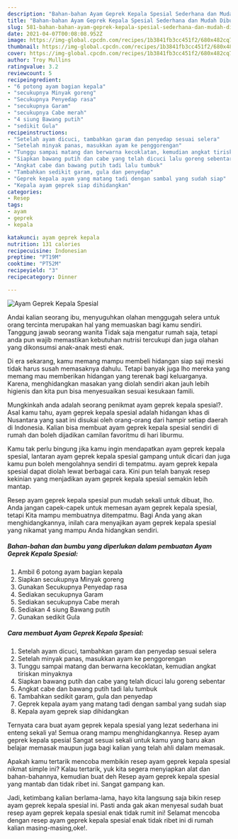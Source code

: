 ```yaml
---
description: "Bahan-bahan Ayam Geprek Kepala Spesial Sederhana dan Mudah Dibuat"
title: "Bahan-bahan Ayam Geprek Kepala Spesial Sederhana dan Mudah Dibuat"
slug: 581-bahan-bahan-ayam-geprek-kepala-spesial-sederhana-dan-mudah-dibuat
date: 2021-04-07T00:08:08.952Z
image: https://img-global.cpcdn.com/recipes/1b3841fb3cc451f2/680x482cq70/ayam-geprek-kepala-spesial-foto-resep-utama.jpg
thumbnail: https://img-global.cpcdn.com/recipes/1b3841fb3cc451f2/680x482cq70/ayam-geprek-kepala-spesial-foto-resep-utama.jpg
cover: https://img-global.cpcdn.com/recipes/1b3841fb3cc451f2/680x482cq70/ayam-geprek-kepala-spesial-foto-resep-utama.jpg
author: Troy Mullins
ratingvalue: 3.2
reviewcount: 5
recipeingredient:
- "6 potong ayam bagian kepala"
- "secukupnya Minyak goreng"
- "Secukupnya Penyedap rasa"
- "secukupnya Garam"
- "secukupnya Cabe merah"
- "4 siung Bawang putih"
- "sedikit Gula"
recipeinstructions:
- "Setelah ayam dicuci, tambahkan garam dan penyedap sesuai selera"
- "Setelah minyak panas, masukkan ayam ke penggorengan"
- "Tunggu sampai matang dan berwarna kecoklatan, kemudian angkat tiriskan minyaknya"
- "Siapkan bawang putih dan cabe yang telah dicuci lalu goreng sebentar"
- "Angkat cabe dan bawang putih tadi lalu tumbuk"
- "Tambahkan sedikit garam, gula dan penyedap"
- "Geprek kepala ayam yang matang tadi dengan sambal yang sudah siap"
- "Kepala ayam geprek siap dihidangkan"
categories:
- Resep
tags:
- ayam
- geprek
- kepala

katakunci: ayam geprek kepala 
nutrition: 131 calories
recipecuisine: Indonesian
preptime: "PT19M"
cooktime: "PT52M"
recipeyield: "3"
recipecategory: Dinner

---
```



![Ayam Geprek Kepala Spesial](https://img-global.cpcdn.com/recipes/1b3841fb3cc451f2/680x482cq70/ayam-geprek-kepala-spesial-foto-resep-utama.jpg)

Andai kalian seorang ibu, menyuguhkan olahan menggugah selera untuk orang tercinta merupakan hal yang memuaskan bagi kamu sendiri. Tanggung jawab seorang  wanita Tidak saja mengatur rumah saja, tetapi anda pun wajib memastikan kebutuhan nutrisi tercukupi dan juga olahan yang dikonsumsi anak-anak mesti enak.

Di era  sekarang, kamu memang mampu membeli hidangan siap saji meski tidak harus susah memasaknya dahulu. Tetapi banyak juga lho mereka yang memang mau memberikan hidangan yang terenak bagi keluarganya. Karena, menghidangkan masakan yang diolah sendiri akan jauh lebih higienis dan kita pun bisa menyesuaikan sesuai kesukaan famili. 



Mungkinkah anda adalah seorang penikmat ayam geprek kepala spesial?. Asal kamu tahu, ayam geprek kepala spesial adalah hidangan khas di Nusantara yang saat ini disukai oleh orang-orang dari hampir setiap daerah di Indonesia. Kalian bisa membuat ayam geprek kepala spesial sendiri di rumah dan boleh dijadikan camilan favoritmu di hari liburmu.

Kamu tak perlu bingung jika kamu ingin mendapatkan ayam geprek kepala spesial, lantaran ayam geprek kepala spesial gampang untuk dicari dan juga kamu pun boleh mengolahnya sendiri di tempatmu. ayam geprek kepala spesial dapat diolah lewat berbagai cara. Kini pun telah banyak resep kekinian yang menjadikan ayam geprek kepala spesial semakin lebih mantap.

Resep ayam geprek kepala spesial pun mudah sekali untuk dibuat, lho. Anda jangan capek-capek untuk memesan ayam geprek kepala spesial, tetapi Kita mampu membuatnya ditempatmu. Bagi Anda yang akan menghidangkannya, inilah cara menyajikan ayam geprek kepala spesial yang nikamat yang mampu Anda hidangkan sendiri.

<!--inarticleads1-->

##### Bahan-bahan dan bumbu yang diperlukan dalam pembuatan Ayam Geprek Kepala Spesial:

1. Ambil 6 potong ayam bagian kepala
1. Siapkan secukupnya Minyak goreng
1. Gunakan Secukupnya Penyedap rasa
1. Sediakan secukupnya Garam
1. Sediakan secukupnya Cabe merah
1. Sediakan 4 siung Bawang putih
1. Gunakan sedikit Gula




<!--inarticleads2-->

##### Cara membuat Ayam Geprek Kepala Spesial:

1. Setelah ayam dicuci, tambahkan garam dan penyedap sesuai selera
1. Setelah minyak panas, masukkan ayam ke penggorengan
1. Tunggu sampai matang dan berwarna kecoklatan, kemudian angkat tiriskan minyaknya
1. Siapkan bawang putih dan cabe yang telah dicuci lalu goreng sebentar
1. Angkat cabe dan bawang putih tadi lalu tumbuk
1. Tambahkan sedikit garam, gula dan penyedap
1. Geprek kepala ayam yang matang tadi dengan sambal yang sudah siap
1. Kepala ayam geprek siap dihidangkan




Ternyata cara buat ayam geprek kepala spesial yang lezat sederhana ini enteng sekali ya! Semua orang mampu menghidangkannya. Resep ayam geprek kepala spesial Sangat sesuai sekali untuk kamu yang baru akan belajar memasak maupun juga bagi kalian yang telah ahli dalam memasak.

Apakah kamu tertarik mencoba membikin resep ayam geprek kepala spesial nikmat simple ini? Kalau tertarik, yuk kita segera menyiapkan alat dan bahan-bahannya, kemudian buat deh Resep ayam geprek kepala spesial yang mantab dan tidak ribet ini. Sangat gampang kan. 

Jadi, ketimbang kalian berlama-lama, hayo kita langsung saja bikin resep ayam geprek kepala spesial ini. Pasti anda gak akan menyesal sudah buat resep ayam geprek kepala spesial enak tidak rumit ini! Selamat mencoba dengan resep ayam geprek kepala spesial enak tidak ribet ini di rumah kalian masing-masing,oke!.

